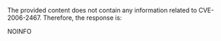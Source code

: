 The provided content does not contain any information related to CVE-2006-2467. Therefore, the response is:

NOINFO